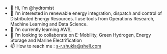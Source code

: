 - 👋 Hi, I’m @hydromist
- 👀 I’m interested in renewable energy integration, dispatch and control of Distributed Energy Resources. I use tools from Operations Research, Machine Learning and Data Science.
- 🌱 I’m currently learning AWS, 
- 💞️ I’m looking to collaborate on E-Mobility, Green Hydrogen, Energy Storage and Marine Electrification
- 📫 How to reach me : s-r.shukla@shell.com

<!---
hydromist/hydromist is a ✨ special ✨ repository because its `README.md` (this file) appears on your GitHub profile.
You can click the Preview link to take a look at your changes.
--->
